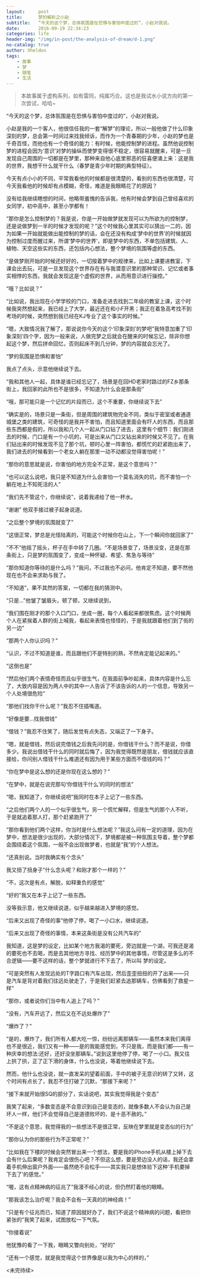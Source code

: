 ```yaml
---
layout:     post
title:      梦的解析之小赵
subtitle:   “今天的这个梦，总体氛围是在恐惧与害怕中度过的”，小赵对我说。
date:       2016-09-19 22:34:23
categories: life
header-img: "/img/in-post/the-analysis-of-dream/d-1.png"
no-catalog: true
author: Xheldon
tags:
    - 故事
    - 梦
    - 随笔
    - 生活
---
```


> 本故事属于虚构系列，如有雷同，纯属巧合。这也是我试水小说方向的第一次尝试，哈哈~

“今天的这个梦，总体氛围是在恐惧与害怕中度过的”，小赵对我说。

小赵是我的一个客人，他很信任我的一套“解梦”的理论，所以一般他做了什么印象深刻的梦，总会第一时间过来找我倾诉，而作为一个青春期的少年，小赵的梦也是千奇百怪，而他也有一个奇怪的能力：有时候，他能控制梦的进程。虽然他说控制梦的进程会因为‘意识’对梦的操纵而使梦变得很不稳定，很容易就醒来，可是一旦发现自己周围的一切都是在梦里，那种来自他心底里邪恶的狂喜便涌上来：这是我的世界，我想干什么就干什么（春梦是青少年时期的典型特征）。

今天有点小小的不同，平常我看他的时候都是很清楚的，看别的东西也很清楚，可今天我看他的时候却有点模糊，奇怪，难道是我眼睛花了的原因？

没有给我继续瞎想的时间，他略带羞愧的告诉我，他有时候会梦到自己曾经喜欢的女同学，初中高中，甚至小学都有！

“那你是怎么控制梦的？我是说，你是一开始做梦就发现可以为所欲为的控制梦，还是说做梦到一半的时候才发现的呢？”这个时候我心里其实可以猜出一二的，因为如果一开始就能做出能控制的梦的话，会在还没有构成‘梦中的世界’的时候就因为控制过度而醒过来，所谓‘梦中的世界’，即是梦中的东西，不单包括建筑、人、植物、天空这些实的东西，还包括内心想法，整个梦境的氛围等虚的东西。

“是做梦刚开始的时候还好好的，一切按着梦中的规律来，比如上课要进教室，下课会出去玩，可是一旦发现这个世界存在有与我潜意识里的那种常识、记忆或者事实相悖的东西，我就会发现这是个虚假的世界，从而用意识进行操控。”

“哦？比如说？”

“比如说，我出现在小学学校的门口，准备走进去找到二年级的教室上课，这个时候我突然想起来，我已经上了大学，最近还在和小F开黑；我正在着急高考找不到考场的时候，突然想到我已经在KJ专业了这个事实的时候。”

“嗯，大致情况我了解了，那说说你今天的这个‘印象深刻’的梦吧”我特意加重了‘印象深刻’四个字，因为一般来说，人做完梦之后就会在醒来的时候忘记，除非你想起这个梦，然后拼命回忆，否则起床不到几分钟，梦的内容就会忘光了。

“梦的氛围是恐惧和害怕”

我点了点头，示意他继续说下去。

“我和其他人一起，具体是谁已经忘记了，场景是在回HD老家时路过的FZ乡那条街上，我回家的此所也不是很多，不知道为什么会是那条街”

“哦，那可能只是一个记忆的片段而已，这个不重要，你继续说下去”

“确实是的，场景只是一条街，但是周围的建筑物完全不同，类似于密室或者通道城堡之类的建筑，可奇怪的是我并不害怕，而且知道里面会有吓人的东西，而且那些东西都是假的，所以我和几个人一起从门口钻了进去，这里有个细节：我们刚进去的时候，门口是有一个小坑的，可是出来从门口又钻出来的时候又不见了。在我们钻出来的时候发现不见了那个坑，顿时心里一阵害怕，都慌忙的赶紧跑出来了，我们进去的时候看到一个老女人躺在那里一动不动都没觉得害怕呢！”

“那你的意思就是说，你害怕的地方完全不正常，是这个意思吗？”

“也可以这么说吧，我只是不知道为什么会害怕一个莫名消失的坑，而不害怕一个躺在地上不知死活的人”

“我们先不管这个，你继续说”，说着我递给了他一杯水。

“谢谢” 他双手接过被子起身说道。

“之后整个梦境的氛围就变了”

“这很正常，梦总是光怪陆离的，可能这个时候你在山上，下一个瞬间你就回家了”

“不不”他摇了摇头，杯子在手中转了几圈。“不是场景变了，场景没变，还是在那条街上，只是梦的氛围变了，变成一种怀疑、希望、焦急与等待”

“那你知道你等待的是什么吗？”我问，不过我也不必问，他肯定不知道，要不然他现在也不会来求助与我了。

“不知道”，果不其然的答案，一切都在我的猜测中。

“只是...”他皱了皱眉头，顿了顿，又继续说到，

“我们围在刚才的那个入口门口，坐成一圈，每个人看起来都很焦虑。这个时候两个人在紧挨着人群的街上喊我，看起来表情也怪怪的，于是我就跟着他们到了街的另一边”

“那两个人你认识吗？”

“认识，不过不知道是谁，而且跟他们不是特别的熟，不然肯定能记起来的。”

“这倒也是”

“然后他们两个表情奇怪而且似乎很生气，在我面前争吵起来，具体内容是什么忘了，大致内容是因为两人中的其中一人告诉了不该告诉的人的一个信息，导致另一个人处境很危险”

“那他们找你干什么呢？”我忍不住插嘴道。

“好像是要...找我借钱”

“借钱？”我忍不住笑了，随后发觉有点失态，又端正了一下身子。

“嗯，就是借钱，然后说完借钱之后我先问的是，你借钱干什么？而不是说，你借多少。我说出借钱干什么的同时就后悔了，因为我觉得既然是朋友，借钱就应该直接给，你问别人借钱干什么难道还有因为用于某些方面而不借钱的吗？”

“你在梦中是这么想的还是你现在这么想的？”

“在梦中，就是在说完那句‘你借钱干什么’的同时的想法”

“嗯，我知道了，你继续说吧”我同时在本子上记了一些东西。

“之后他们两个人的一个似乎很生气，另一个慌忙解释，但是生气的那个人不听，于是就追着那人打，那个赶紧跑开了”

“那你看到他们两个这样，你当时是什么想法呢？”我这么问有一定的道理，因为在梦中，想法是很少出现的，大部分情况下，梦境都是被一种氛围主导着，整个梦都会围绕着这个氛围，一般不会出现做梦者，也就是“我”的个人想法。

“还真别说。当时我确实有个念头”

我又扭了扭身子“什么念头呢？和刚才那个一样的？”

“不，这次是有点，解脱，如释重负的感觉”

“好的”我又在本子上记了一些东西。

没等我示意，他又继续说道，似乎越来越进入梦境的感觉。

“后来又出现了奇怪的事”他停了停，喝了一小口水，继续说道。

“后来又出现了奇怪的事情，本来这条街是没有公共汽车的”

我知道，这是梦的设定，比如某个地方我渴的要死，旁边就是一个湖，可我还是渴的要死也不去喝，而是去其他地方寻找、经历梦中的其他事情，尽管这是多么的不合逻辑——要不这样的话，整个梦就进行不下去了，所以叫 梦的设定。

“可是突然有人发现远处的T字路口有汽车出现，然后歪歪扭扭的开了出来——只是汽车是背对着我们往远处驶走了，于是我们赶紧去追那辆车，仿佛看到了救星一样”

“那你，或者说你们当中有人追上了吗？”

“没有，汽车开远了，然后又在不远处爆炸了”

“爆炸了？”

“是的，爆炸了，我们所有人都大吃一惊，纷纷远离那辆车——虽然本来我们离得也不是很近，我们又有一种——是的我能感觉到，不只是我，而是我们都——有一种庆幸的想法:还好，还好没坐那辆车。”说到这里他停了停，喝了一小口。我又往上拱了拱，正了正下滑的身体，什么也没说，等着他继续说下去。

然而，他什么也没说，就一直发呆的望着前面，手中的被子无意识的转了又转，这个时间有点长了，我忍不住打破了沉默，“那接下来呢？”

“接下来就开始很SQ的部分了，实话说吧，其实我觉得我是个变态”

我笑了起来，“多数变态是不会意识到自己是变态的，就像多数人不会认为自己是坏人一样，他们不会觉得自己是道德败坏的、是十恶不赦的。”

“不是这个意思，我觉得我的一些想法不是很正常，反映在梦里就是变态似的行为”

“那你认为你的那些行为不正常呢？”

“比如我在下楼的时候会突然冒出来一个想法，要是我的iPhone手机从楼上掉下去会有什么后果呢？我肯定会很伤心吧？不但这么想，要是旁边没人的话，我还会拿着手机伸出窗户外面——虽然绝不会松手——其实我只是想体验下这种‘手机要掉下去了’的感觉。”

“喔，这有点精神病的征兆了”我漫不经心的说，但仍然盯着他的眼睛。

“那我该怎么治疗呢？我会不会有一天真的的神经病！”

“只是有个征兆而已，知道了原因就好办了，我们不说这个精神病的问题，看把你紧张的”我笑了起来，试图放松一下气氛。

“你接着说”

他犹豫的看了一下我，眼睛又瞥向别处，“好的”

“还有一个感觉，就是我觉得这个世界像是以我为中心的样的，”

<未完待续>